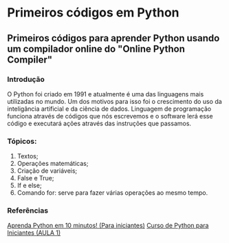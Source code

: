 # Primeiros códigos em Python

## Primeiros códigos para aprender Python usando um compilador online do "Online Python Compiler"

### Introdução

O Python foi criado em 1991 e atualmente é uma das linguagens mais utilizadas no mundo. Um dos motivos para isso foi o crescimento do 
uso da inteligância artificial e da ciência de dados. Linguagem de programação funciona através de códigos que nós escrevemos e o
software lerá esse código e executará ações através das instruções que passamos.

### Tópicos:

1. Textos;
2. Operações matemáticas;
3. Criação de variáveis;
4. False e True;
5. If e else;
6. Comando for: serve para fazer várias operações ao mesmo tempo.

### Referências

[Aprenda Python em 10 minutos! (Para iniciantes)](https://www.youtube.com/watch?v=Q8eajxcS6dQ)
[Curso de Python para Iniciantes (AULA 1)](https://www.youtube.com/watch?v=bHn91RxiTjY&list=PLyqOvdQmGdTSEPnO0DKgHlkXb8x3cyglD)



